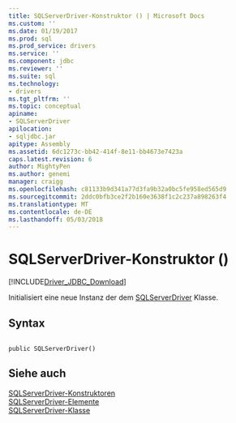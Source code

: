```yaml
---
title: SQLServerDriver-Konstruktor () | Microsoft Docs
ms.custom: ''
ms.date: 01/19/2017
ms.prod: sql
ms.prod_service: drivers
ms.service: ''
ms.component: jdbc
ms.reviewer: ''
ms.suite: sql
ms.technology:
- drivers
ms.tgt_pltfrm: ''
ms.topic: conceptual
apiname:
- SQLServerDriver
apilocation:
- sqljdbc.jar
apitype: Assembly
ms.assetid: 6dc1273c-bb42-414f-8e11-bb4673e7423a
caps.latest.revision: 6
author: MightyPen
ms.author: genemi
manager: craigg
ms.openlocfilehash: c81133b9d341a77d3fa9b32a0bc5fe958ed565d9
ms.sourcegitcommit: 2ddc0bfb3ce2f2b160e3638f1c2c237a898263f4
ms.translationtype: MT
ms.contentlocale: de-DE
ms.lasthandoff: 05/03/2018
---
```

# <a name="sqlserverdriver-constructor-"></a>SQLServerDriver-Konstruktor ()
[!INCLUDE[Driver_JDBC_Download](../../../includes/driver_jdbc_download.md)]

  Initialisiert eine neue Instanz der dem [SQLServerDriver](../../../connect/jdbc/reference/sqlserverdriver-class.md) Klasse.  
  
## <a name="syntax"></a>Syntax  
  
```  
  
public SQLServerDriver()  
```  
  
## <a name="see-also"></a>Siehe auch  
 [SQLServerDriver-Konstruktoren](../../../connect/jdbc/reference/sqlserverdriver-constructors.md)   
 [SQLServerDriver-Elemente](../../../connect/jdbc/reference/sqlserverdriver-members.md)   
 [SQLServerDriver-Klasse](../../../connect/jdbc/reference/sqlserverdriver-class.md)  
  
  
